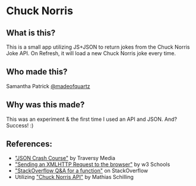 Chuck Norris
=======

What is this?
-----------

This is a small app utilizing JS+JSON to return jokes from the Chuck Norris Joke API. On Refresh, it will load a new Chuck Norris joke every time.


Who made this?
-----------

Samantha Patrick
[@madeofquartz](https://twitter.com/madeofquartz)


Why was this made?
-----------

This was an experiment & the first time I used an API and JSON. And? Success! :)


References:
-----------
* ["JSON Crash Course"](https://www.youtube.com/watch?v=wI1CWzNtE-M) by Traversy Media	
* ["Sending an XMLHTTP Request to the browser"](https://www.w3schools.com/xml/xml_http.asp) by w3 Schools
* ["StackOverflow Q&A for a function"](https://stackoverflow.com/questions/34579144/empty-return-value-when-parsing-json-using-xmlhttprequest) on StackOverflow
* Utilizing ["Chuck Norris API"](https://api.chucknorris.io/) by Mathias Schilling